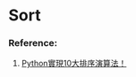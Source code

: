 # Sort

### Reference:

1. [Python實現10大排序演算法！](https://allaboutdataanalysis.medium.com/python%E5%AF%A6%E7%8F%BE10%E5%A4%A7%E6%8E%92%E5%BA%8F%E6%BC%94%E7%AE%97%E6%B3%95-a93d223de35b)